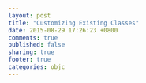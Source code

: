 ```yaml
---
layout: post
title: "Customizing Existing Classes"
date: 2015-08-29 17:26:23 +0800
comments: true
published: false
sharing: true
footer: true
categories: objc
---
```

